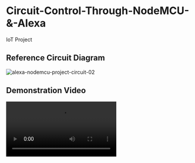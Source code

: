 # Circuit-Control-Through-NodeMCU-&-Alexa
IoT Project
## Reference Circuit Diagram
![alexa-nodemcu-project-circuit-02](https://user-images.githubusercontent.com/68191677/208949093-006977ed-0af6-4c29-ac12-a6c6d5bed17f.jpg)
## Demonstration Video
<p alighn="center">
  <video src="https://user-images.githubusercontent.com/68191677/208950208-df968e6e-79c6-42ea-a4a6-2b341b1e6439.mp4"/>
</p>
